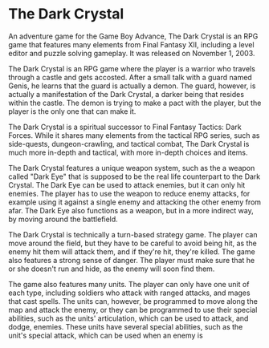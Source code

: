 # The Dark Crystal

An adventure game for the Game Boy Advance, The Dark Crystal is an RPG game that features many elements from Final Fantasy XII, including a level editor and puzzle solving gameplay. It was released on November 1, 2003.

The Dark Crystal is an RPG game where the player is a warrior who travels through a castle and gets accosted. After a small talk with a guard named Genis, he learns that the guard is actually a demon. The guard, however, is actually a manifestation of the Dark Crystal, a darker being that resides within the castle. The demon is trying to make a pact with the player, but the player is the only one that can make it.

The Dark Crystal is a spiritual successor to Final Fantasy Tactics: Dark Forces. While it shares many elements from the tactical RPG series, such as side-quests, dungeon-crawling, and tactical combat, The Dark Crystal is much more in-depth and tactical, with more in-depth choices and items.

The Dark Crystal features a unique weapon system, such as the a weapon called "Dark Eye" that is supposed to be the real life counterpart to the Dark Crystal. The Dark Eye can be used to attack enemies, but it can only hit enemies. The player has to use the weapon to reduce enemy attacks, for example using it against a single enemy and attacking the other enemy from afar. The Dark Eye also functions as a weapon, but in a more indirect way, by moving around the battlefield.

The Dark Crystal is technically a turn-based strategy game. The player can move around the field, but they have to be careful to avoid being hit, as the enemy hit them will attack them, and if they're hit, they're killed. The game also features a strong sense of danger. The player must make sure that he or she doesn't run and hide, as the enemy will soon find them.

The game also features many units. The player can only have one unit of each type, including soldiers who attack with ranged attacks, and mages that cast spells. The units can, however, be programmed to move along the map and attack the enemy, or they can be programmed to use their special abilities, such as the units' articulation, which can be used to attack, and dodge, enemies. These units have several special abilities, such as the unit's special attack, which can be used when an enemy is